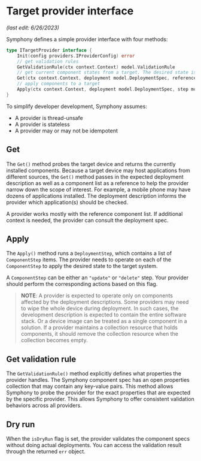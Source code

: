 # Target provider interface

_(last edit: 6/26/2023)_

Symphony defines a simple provider interface with four methods:

```go
type ITargetProvider interface {
    Init(config providers.IProviderConfig) error
    // get validation rules
    GetValidationRule(ctx context.Context) model.ValidationRule
    // get current component states from a target. The desired state is passed in as a reference
    Get(ctx context.Context, deployment model.DeploymentSpec, references []model.ComponentStep) ([]model.ComponentSpec, error)
    // apply components to a target
    Apply(ctx context.Context, deployment model.DeploymentSpec, step model.DeploymentStep, isDryRun bool) (map[string]model.ComponentResultSpec, error)
}
```

To simplify developer development, Symphony assumes:

* A provider is thread-unsafe
* A provider is stateless
* A provider may or may not be idempotent

## Get

The `Get()` method probes the target device and returns the currently installed components. Because a target device may host applications from different sources, the `Get()` method passes in the expected deployment description as well as a component list as a reference to help the provider narrow down the scope of interest. For example, a mobile phone may have dozens of applications installed. The deployment description informs the provider which application(s) should be checked.

A provider works mostly with the reference component list. If additional context is needed, the provider can consult the deployment spec.

## Apply

The `Apply()` method runs a `DeploymentStep`, which contains a list of `ComponentStep` items. The provider needs to operate on each of the `ComponentStep` to apply the desired state to the target system.

A `ComponentStep` can be either an `"update"` or `"delete"` step. Your provider should perform the corresponding actions based on this flag.

> **NOTE**: A provider is expected to operate only on components affected by the deployment descriptions. Some providers may need to wipe the whole device during deployment. In such cases, the development description is expected to contain the entire software stack. Or a device image can be treated as a single component in a solution. If a provider maintains a collection resource that holds components, it should remove the collection resource when the collection becomes empty.

## Get validation rule

The `GetValidationRule()` method explicitly defines what properties the provider handles. The Symphony component spec has an open properties collection that may contain any key-value pairs. This method allows Symphony to probe the provider for the exact properties that are expected by the specific provider. This allows Symphony to offer consistent validation behaviors across all providers.

## Dry run

When the `isDryRun` flag is set, the provider validates the component specs without doing actual deployments. You can access the validation result through the returned `err` object.
